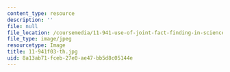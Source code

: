 ```yaml
---
content_type: resource
description: ''
file: null
file_location: /coursemedia/11-941-use-of-joint-fact-finding-in-science-intensive-policy-disputes-part-i-fall-2003/8a13ab71fceb27e0ae47bb5d8c05144e_11-941f03-th.jpg
file_type: image/jpeg
resourcetype: Image
title: 11-941f03-th.jpg
uid: 8a13ab71-fceb-27e0-ae47-bb5d8c05144e
---
```

